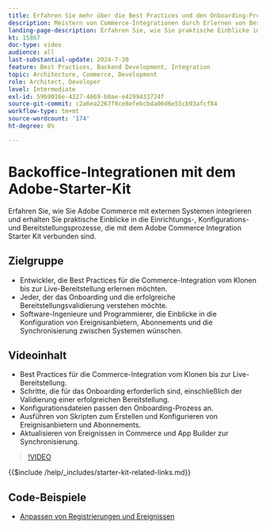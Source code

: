 ```yaml
---
title: Erfahren Sie mehr über die Best Practices und den Onboarding-Prozess für das Adobe Commerce Integration Starter Kit.
description: Meistern von Commerce-Integrationen durch Erlernen von Best Practices und Onboarding-Tipps mit dem Adobe Starter Kit.
landing-page-description: Erfahren Sie, wie Sie praktische Einblicke in die mit dem Starter Kit verbundenen Einrichtungs-, Konfigurations- und Bereitstellungsprozesse erhalten.
kt: 15867
doc-type: video
audience: all
last-substantial-update: 2024-7-30
feature: Best Practices, Backend Development, Integration
topic: Architecture, Commerce, Development
role: Architect, Developer
level: Intermediate
exl-id: 59b9016e-4327-4669-b0ae-e4299433724f
source-git-commit: c2a6ea2267f8ce8efebcbda06d6e55cb93afcf84
workflow-type: tm+mt
source-wordcount: '174'
ht-degree: 0%

---
```


# Backoffice-Integrationen mit dem Adobe-Starter-Kit

Erfahren Sie, wie Sie Adobe Commerce mit externen Systemen integrieren und erhalten Sie praktische Einblicke in die Einrichtungs-, Konfigurations- und Bereitstellungsprozesse, die mit dem Adobe Commerce Integration Starter Kit verbunden sind.

## Zielgruppe

* Entwickler, die Best Practices für die Commerce-Integration vom Klonen bis zur Live-Bereitstellung erlernen möchten.
* Jeder, der das Onboarding und die erfolgreiche Bereitstellungsvalidierung verstehen möchte.
* Software-Ingenieure und Programmierer, die Einblicke in die Konfiguration von Ereignisanbietern, Abonnements und die Synchronisierung zwischen Systemen wünschen.

## Videoinhalt

* Best Practices für die Commerce-Integration vom Klonen bis zur Live-Bereitstellung.
* Schritte, die für das Onboarding erforderlich sind, einschließlich der Validierung einer erfolgreichen Bereitstellung.
* Konfigurationsdateien passen den Onboarding-Prozess an.
* Ausführen von Skripten zum Erstellen und Konfigurieren von Ereignisanbietern und Abonnements.
* Aktualisieren von Ereignissen in Commerce und App Builder zur Synchronisierung.

>[!VIDEO](https://video.tv.adobe.com/v/3452783?learn=on&captions=ger)

{{$include /help/_includes/starter-kit-related-links.md}}

## Code-Beispiele

* [Anpassen von Registrierungen und Ereignissen](https://github.com/adobe/adobe-commerce-samples/tree/main/starter-kit/customize-registrations-and-events)
